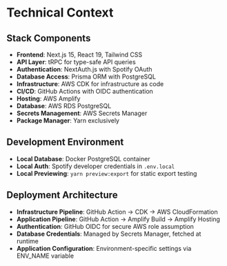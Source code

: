 # Technical Context

## Stack Components

- **Frontend**: Next.js 15, React 19, Tailwind CSS
- **API Layer**: tRPC for type-safe API queries
- **Authentication**: NextAuth.js with Spotify OAuth
- **Database Access**: Prisma ORM with PostgreSQL
- **Infrastructure**: AWS CDK for infrastructure as code
- **CI/CD**: GitHub Actions with OIDC authentication
- **Hosting**: AWS Amplify
- **Database**: AWS RDS PostgreSQL
- **Secrets Management**: AWS Secrets Manager
- **Package Manager**: Yarn exclusively

## Development Environment

- **Local Database**: Docker PostgreSQL container
- **Local Auth**: Spotify developer credentials in `.env.local`
- **Local Previewing**: `yarn preview:export` for static export testing

## Deployment Architecture

- **Infrastructure Pipeline**: GitHub Action → CDK → AWS CloudFormation
- **Application Pipeline**: GitHub Action → Amplify Build → Amplify Hosting
- **Authentication**: GitHub OIDC for secure AWS role assumption
- **Database Credentials**: Managed by Secrets Manager, fetched at runtime
- **Application Configuration**: Environment-specific settings via ENV_NAME variable
